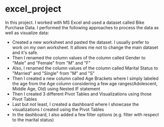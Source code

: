 # excel_project
In this project. I worked with MS Excel and used a dataset called Bike Purchase Data. I performed the following approaches to process the data as well as visualize data:

- Created a new worksheet and pasted the dataset. I usually prefer to work on my own worksheet. It allows me not to change the main dataset and it's safe.
- Then I renamed the column values of the column called Gender to "Male" and "Female" from "M" and "F"
- Also, I renamed the column values of the column called Marital Status to "Married" and "Single" from "M" and "S"
- Then I created a new column called Age Brackets where I simply labeled the age from the Age column considering a few age ranges(Adolescent, Middle Age, Old) using Nested IF statement
- Then I created 3 different Pivot Tables and Visualizations using those Pivot Tables
- Last but not least, I created a dashboard where I showcase the visualizations I created using the Pivot Tables
- In the dashboard, I also added a few filter options (e.g. filter with respect to the marital status)
